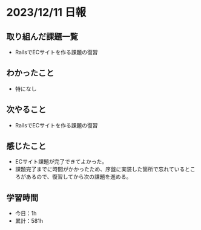 # 2023/12/11 日報
## 取り組んだ課題一覧
- RailsでECサイトを作る課題の復習

## わかったこと
- 特になし

## 次やること
- RailsでECサイトを作る課題の復習

## 感じたこと
- ECサイト課題が完了できてよかった。
- 課題完了までに時間がかかったため、序盤に実装した箇所で忘れているところがあるので、復習してから次の課題を進める。

## 学習時間
- 今日：1h
- 累計：581h
